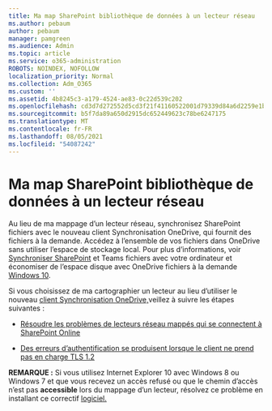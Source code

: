 ```yaml
---
title: Ma map SharePoint bibliothèque de données à un lecteur réseau
ms.author: pebaum
author: pebaum
manager: pamgreen
ms.audience: Admin
ms.topic: article
ms.service: o365-administration
ROBOTS: NOINDEX, NOFOLLOW
localization_priority: Normal
ms.collection: Adm_O365
ms.custom: ''
ms.assetid: 4b8245c3-a179-4524-ae83-0c22d539c202
ms.openlocfilehash: cd3d7d272552d5cd3f21f41160522001d79339d84a6d2259e1b1868deee66ef0
ms.sourcegitcommit: b5f7da89a650d2915dc652449623c78be6247175
ms.translationtype: MT
ms.contentlocale: fr-FR
ms.lasthandoff: 08/05/2021
ms.locfileid: "54087242"
---
```

# <a name="map-a-sharepoint-library-to-a-network-drive"></a>Ma map SharePoint bibliothèque de données à un lecteur réseau

Au lieu de ma mappage d’un lecteur réseau, synchronisez SharePoint fichiers avec le nouveau client Synchronisation OneDrive, qui fournit des fichiers à la demande. Accédez à l’ensemble de vos fichiers dans OneDrive sans utiliser l’espace de stockage local. Pour plus d’informations, voir [Synchroniser SharePoint](https://support.microsoft.com/office/sync-sharepoint-and-teams-files-with-your-computer-6de9ede8-5b6e-4503-80b2-6190f3354a88) et Teams fichiers avec votre ordinateur et économiser de l’espace disque avec OneDrive fichiers à la demande [Windows 10](https://support.microsoft.com/office/save-disk-space-with-onedrive-files-on-demand-for-windows-10-0e6860d3-d9f3-4971-b321-7092438fb38e).

Si vous choisissez de ma cartographier un lecteur au lieu d’utiliser le nouveau [client Synchronisation OneDrive,](https://support.microsoft.com/office/sync-sharepoint-and-teams-files-with-your-computer-6de9ede8-5b6e-4503-80b2-6190f3354a88)veillez à suivre les étapes suivantes :

- [Résoudre les problèmes de lecteurs réseau mappés qui se connectent à SharePoint Online](/sharepoint/support/administration/troubleshoot-mapped-network-drives)

- [Des erreurs d’authentification se produisent lorsque le client ne prend pas en charge TLS 1.2](/sharepoint/troubleshoot/administration/authentication-errors-tls12-support#network-drive-mapped-to-a-sharepoint-library)  

**REMARQUE :** Si vous utilisez Internet Explorer 10 avec Windows 8 ou Windows 7 et  que vous recevez un accès refusé ou que le chemin d’accès n’est pas **accessible** lors du mappage d’un lecteur, résolvez ce problème en installant ce correctif [logiciel.](https://support.microsoft.com/topic/error-when-you-open-a-sharepoint-document-library-in-windows-explorer-or-map-a-network-drive-to-the-library-after-you-install-internet-explorer-10-96e640ba-059f-9b09-bb91-2a0319ee8b1d)